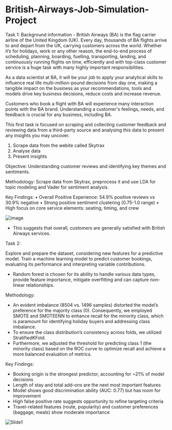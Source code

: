 # British-Airways-Job-Simulation-Project


Task 1:
Background information - 
British Airways (BA) is the flag carrier airline of the United Kingdom (UK). Every day, thousands of BA flights arrive to and depart from the UK, carrying customers across the world. Whether it’s for holidays, work or any other reason, the end-to-end process of scheduling, planning, boarding, fuelling, transporting, landing, and continuously running flights on time, efficiently and with top-class customer service is a huge task with many highly important responsibilities.

As a data scientist at BA, it will be your job to apply your analytical skills to influence real life multi-million-pound decisions from day one, making a tangible impact on the business as your recommendations, tools and models drive key business decisions, reduce costs and increase revenue.

Customers who book a flight with BA will experience many interaction points with the BA brand. Understanding a customer's feelings, needs, and feedback is crucial for any business, including BA.

This first task is focused on scraping and collecting customer feedback and reviewing data from a third-party source and analysing this data to present any insights you may uncover.

1. Scrape data from the webite called Skytrax
2. Analyse data
3. Present insights

Objective: Understanding customer reviews and identifying key themes and sentiments.


Methodology: Scrape data from Skytrax, preprocess it and use LDA for topic modeling and Vader for sentiment analysis.


Key Findings: 
• Overall Positive Experience: 54.9% positive reviews vs 30.9% negative
• Strong positive sentiment clustering (0.75-1.0 range)
• High focus on core service elements: seating, timing, and crew


![image](https://github.com/user-attachments/assets/3c34ac80-9285-4d13-85e0-cb853d730a42)
* This suggests that overall, customers are generally satisfied with British Airways services.


Task 2:

Explore and prepare the dataset, considering new features for a predictive model. Train a machine learning model to predict customer bookings, evaluating its performance and interpreting variable contributions.

* Random forest is chosen for its ability to handle various data types, provide feature importance, mitigate overfitting and can capture non-linear relationships.

Methodology: 
* An evident imbalance (8504 vs. 1496 samples) distorted the model’s preference for the majority class (0). Consequently, we employed SMOTE and SMOTEENN to enhance recall for the minority class, which is paramount for identifying holiday buyers and addressing class imbalance.
* To ensure the class distribution’s consistency across folds, we utilized StratifiedKFold.
* Furthermore, we adjusted the threshold for predicting class 1 (the minority class) based on the ROC curve to optimize recall and achieve a more balanced evaluation of metrics.

Key Findings:
 * Booking origin is the strongest predictor, accounting for ~21% of model decisions
 * Length of stay and total add-ons are the next most important features
 * Model shows good discrimination ability (AUC: 0.77) but has room for improvement
 * High false positive rate suggests opportunity to refine targeting criteria
 * Travel-related features (route, popularity) and customer preferences (baggage, meals) show moderate importance


![Slide1](https://github.com/user-attachments/assets/3c5ec185-c33b-404a-9a60-bd276d587d3a)


